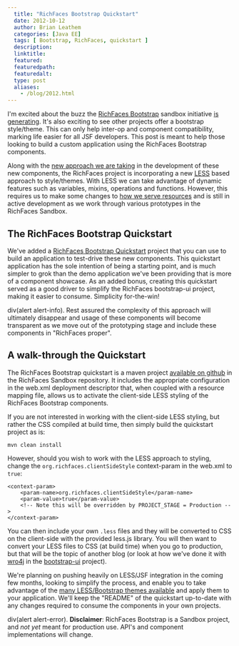 ```yaml
---
  title: "RichFaces Bootstrap Quickstart"
  date: 2012-10-12
  author: Brian Leathem
  categories: [Java EE]
  tags: [ Bootstrap, RichFaces, quickstart ]
  description:
  linktitle:
  featured:
  featuredpath:
  featuredalt:
  type: post
  aliases:
    - /blog/2012.html
---
```


I'm excited about the buzz the [RichFaces Bootstrap](http://www.bleathem.ca/blog/2012/05/richfaces-bootstrap.html) sandbox initiative [is generating](http://pauldijou.fr/blog/2012/08/07/news-richfaces-bootstrap/). It's also exciting to see other projects offer a bootstrap style/theme. This can only help inter-op and component compatibility, marking life easier for all JSF developers. This post is meant to help those looking to build a custom application using the RichFaces Bootstrap components.

Along with the [new approach we are taking](https://community.jboss.org/thread/199693) in the development of these new components, the RichFaces project is incorporating a new [LESS](http://lesscss.org/) based approach to style/themes. With LESS we can take advantage of dynamic features such as variables, mixins, operations and functions. However, this requires us to make some changes to [how we serve resources](https://issues.jboss.org/browse/RFSBOX-42) and is still in active development as we work through various prototypes in the RichFaces Sandbox.

The RichFaces Bootstrap Quickstart
----------------------------------

We've added a [RichFaces Bootstrap Quickstart](https://github.com/richfaces/sandbox/tree/master/bootstrap/quickstart) project that you can use to build an application to test-drive these new components. This quickstart application has the sole intention of being a starting point, and is much simpler to grok than the demo application we've been providing that is more of a component showcase. As an added bonus, creating this quickstart served as a good driver to simplify the RichFaces bootstrap-ui project, making it easier to consume. Simplicity for-the-win!

div(alert alert-info). Rest assured the complexity of this approach will ultimately disappear and usage of these components will become transparent as we move out of the prototyping stage and include these components in "RichFaces proper".

A walk-through the Quickstart
-----------------------------

The RichFaces Bootstrap quickstart is a maven project [available on github](https://github.com/richfaces/sandbox/tree/master/bootstrap/quickstart) in the RichFaces Sandbox repository. It includes the appropriate configuration in the web.xml deployment descriptor that, when coupled with a resource mapping file, allows us to activate the client-side LESS styling of the RichFaces Bootstrap components.

If you are not interested in working with the client-side LESS styling, but rather the CSS compiled at build time, then simply build the quickstart project as is:

    mvn clean install

However, should you wish to work with the LESS approach to styling, change the `org.richfaces.clientSideStyle` context-param in the web.xml to `true`:

    <context-param>
        <param-name>org.richfaces.clientSideStyle</param-name>
        <param-value>true</param-value>
        <!-- Note this will be overridden by PROJECT_STAGE = Production -->
    </context-param>

You can then include your own `.less` files and they will be converted to CSS on the client-side with the provided less.js library. You will then want to convert your LESS files to CSS (at build time) when you go to production, but that will be the topic of another blog (or look at how we've done it with [wro4j](http://code.google.com/p/wro4j/) in the [bootstrap-ui](https://github.com/richfaces/sandbox/tree/master/bootstrap/ui) project).

We're planning on pushing heavily on LESS/JSF integration in the coming few months, looking to simplify the process, and enable you to take advantage of the [many LESS/Bootstrap themes available](https://www.google.ca/search?q=bootstrap+themes) and apply them to your application. We'll keep the "README" of the quickstart up-to-date with any changes required to consume the components in your own projects.

div(alert alert-error). **Disclaimer**: RichFaces Bootstrap is a Sandbox project, and *not yet* meant for production use. API's and component implementations will change.
